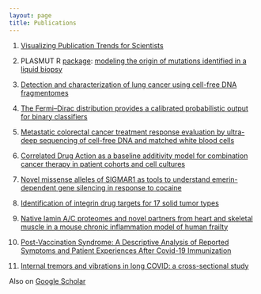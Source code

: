 ```yaml
---
layout: page
title: Publications
---
```



1. [Visualizing Publication Trends for Scientists](https://medicine.yale.edu/news-article/visualizing-publication-trends-for-scientists/) 

1. PLASMUT R [package](https://bioconductor.org/packages/release/bioc/html/plasmut.html): [modeling the origin of mutations identified in a liquid biopsy](https://bioconductor.org/packages/release/bioc/vignettes/plasmut/inst/doc/plasmut.html)

1. [Detection and characterization of lung cancer using cell-free DNA fragmentomes](https://doi.org/10.1038/s41467-021-24994-w)

1. [The Fermi–Dirac distribution provides a calibrated probabilistic output for binary classifiers](https://doi.org/10.1073/pnas.2100761118)

1. [Metastatic colorectal cancer treatment response evaluation by ultra-deep sequencing of cell-free DNA and matched white blood cells](https://pubmed.ncbi.nlm.nih.gov/36534496/)

1. [Correlated Drug Action as a baseline additivity model for combination cancer therapy in patient cohorts and cell cultures](https://www.sciencedirect.com/science/article/pii/S2589004224001263)

1. [Novel missense alleles of SIGMAR1 as tools to understand emerin-dependent gene silencing in response to cocaine](https://doi.org/10.1177/1535370219863444)

1. [Identification of integrin drug targets for 17 solid tumor types](https://doi.org/10.18632/oncotarget.25731)

1. [Native lamin A/C proteomes and novel partners from heart and skeletal muscle in a mouse chronic inflammation model of human frailty](https://www.ncbi.nlm.nih.gov/pmc/articles/PMC10626543/)

1. [Post-Vaccination Syndrome: A Descriptive Analysis of Reported Symptoms and Patient Experiences After Covid-19 Immunization](https://www.medrxiv.org/content/10.1101/2023.11.09.23298266v1)

1. [Internal tremors and vibrations in long COVID: a cross-sectional study
](https://www.medrxiv.org/content/10.1101/2023.06.19.23291598v2)

Also on [Google Scholar](https://scholar.google.com/citations?hl=en&user=PVkjyqYAAAAJ)